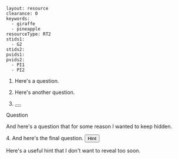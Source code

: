 ````
layout: resource
clearance: 0
keywords:
  - giraffe
  - pineapple
resourceType: RT2
stids1:
  - G2
stids2:
pvids1:
pvids2:
  - PI1
  - PI2
````
1. Here's a question.

2. Here's another question.

3. <button type="button" class="btn btn-action" data-toggle="collapse" data-target="#question3">
Question
</button>

<div id="question3" class="collapse">
  <p>
    And here's a question that for some reason I wanted to keep hidden.
  </p>
</div>

<div class="well">
  4.  And here's the final question.

  <button type="button" class="btn btn-action" data-toggle="collapse" data-target="#question4">
    Hint
  </button>

  <div id="question4" class="collapse">
    <p>
      Here's a useful hint that I don't want to reveal too soon.
    </p>
  </div>
</div>

